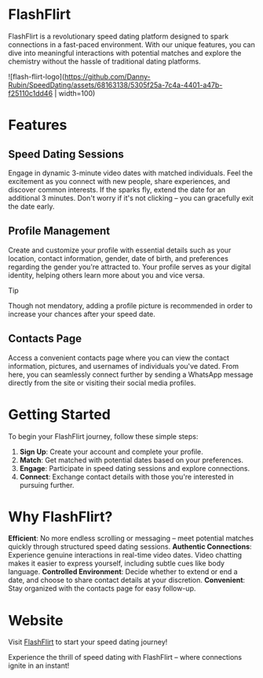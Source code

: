 # FlashFlirt
FlashFlirt is a revolutionary speed dating platform designed to spark connections in a fast-paced environment. With our unique features, you can dive into meaningful interactions with potential matches and explore the chemistry without the hassle of traditional dating platforms.

![flash-flirt-logo](https://github.com/Danny-Rubin/SpeedDating/assets/68163138/5305f25a-7c4a-4401-a47b-f25110c1dd46 | width=100)

# Features
## Speed Dating Sessions
Engage in dynamic 3-minute video dates with matched individuals. Feel the excitement as you connect with new people, share experiences, and discover common interests. If the sparks fly, extend the date for an additional 3 minutes. Don't worry if it's not clicking – you can gracefully exit the date early.

## Profile Management
Create and customize your profile with essential details such as your location, contact information, gender, date of birth, and preferences regarding the gender you're attracted to. Your profile serves as your digital identity, helping others learn more about you and vice versa.
> [!TIP]
> Though not mendatory, adding a profile picture is recommended in order to increase your chances after your speed date.

## Contacts Page
Access a convenient contacts page where you can view the contact information, pictures, and usernames of individuals you've dated. From here, you can seamlessly connect further by sending a WhatsApp message directly from the site or visiting their social media profiles.

# Getting Started
To begin your FlashFlirt journey, follow these simple steps:

1. **Sign Up**: Create your account and complete your profile.
2. **Match**: Get matched with potential dates based on your preferences.
3. **Engage**: Participate in speed dating sessions and explore connections.
4. **Connect**: Exchange contact details with those you're interested in pursuing further.

# Why FlashFlirt?
**Efficient**: No more endless scrolling or messaging – meet potential matches quickly through structured speed dating sessions.
**Authentic Connections**: Experience genuine interactions in real-time video dates.
Video chatting makes it easier to express yourself, including subtle cues like body language.
**Controlled Environment**: Decide whether to extend or end a date, and choose to share contact details at your discretion.
**Convenient**: Stay organized with the contacts page for easy follow-up.

# Website
Visit [FlashFlirt](https://main.deuksgbh6tmkx.amplifyapp.com/ "Homepage") to start your speed dating journey!

Experience the thrill of speed dating with FlashFlirt – where connections ignite in an instant!
